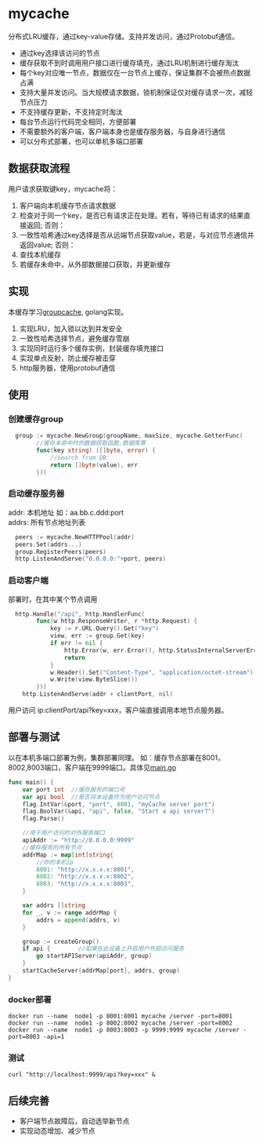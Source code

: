 # mycache
分布式LRU缓存，通过key-value存储。支持并发访问，通过Protobuf通信。  
+ 通过key选择该访问的节点
+ 缓存获取不到时调用用户接口进行缓存填充，通过LRU机制进行缓存淘汰
+ 每个key对应唯一节点，数据仅在一台节点上缓存，保证集群不会被热点数据占满
+ 支持大量并发访问。当大规模请求数据，锁机制保证仅对缓存请求一次，减轻节点压力
+ 不支持缓存更新，不支持定时淘汰
+ 每台节点运行代码完全相同，方便部署
+ 不需要额外的客户端，客户端本身也是缓存服务器，与自身进行通信
+ 可以分布式部署，也可以单机多端口部署  
## 数据获取流程  
用户请求获取键key，mycache将：
1. 客户端向本机缓存节点请求数据
2. 检查对于同一个key，是否已有请求正在处理。若有，等待已有请求的结果直接返回; 否则：
3. 一致性哈希通过key选择是否从远端节点获取value，若是，与对应节点通信并返回value; 否则：
4. 查找本机缓存
5. 若缓存未命中，从外部数据接口获取，并更新缓存
## 实现  
本缓存学习[groupcache](https://github.com/golang/groupcache), golang实现。  
1. 实现LRU，加入锁以达到并发安全
3. 一致性哈希选择节点，避免缓存雪崩
4. 实现同时运行多个缓存实例，封装缓存填充接口
5. 实现单点反射，防止缓存被击穿
6. http服务器，使用protobuf通信
## 使用  
### 创建缓存group
```go
  group := mycache.NewGroup(groupName, maxSize, mycache.GetterFunc(
		//缓存未命中时的数据获取函数,数据库等
		func(key string) ([]byte, error) {
        	//search from DB
			return []byte(value), err
		}))
```
### 启动缓存服务器
addr:  本机地址 如：aa.bb.c.ddd:port  
addrs: 所有节点地址列表
```go
  peers := mycache.NewHTTPPool(addr)
  peers.Set(addrs...)
  group.RegisterPeers(peers)
  http.ListenAndServe("0.0.0.0:"+port, peers)  
```
### 启动客户端
部署时，在其中某个节点调用
```go
  http.Handle("/api", http.HandlerFunc(
		func(w http.ResponseWriter, r *http.Request) {
			key := r.URL.Query().Get("key")
			view, err := group.Get(key)
			if err != nil {
				http.Error(w, err.Error(), http.StatusInternalServerError)
				return
			}
			w.Header().Set("Content-Type", "application/octet-stream")
			w.Write(view.ByteSlice())
		}))    
    http.ListenAndServe(addr + clientPort, nil)
```
用户访问 ip:clientPort/api?key=xxx，客户端直接调用本地节点服务器。

## 部署与测试  
以在本机多端口部署为例，集群部署同理。
如：缓存节点部署在8001，8002,8003端口，客户端在9999端口。具体见[main.go](https://github.com/BourbonWang/mycache/blob/master/main.go)
```go
func main() {
	var port int  //缓存服务的端口号
	var api bool  //是否将本设备作为用户访问节点
	flag.IntVar(&port, "port", 8001, "myCache server port")
	flag.BoolVar(&api, "api", false, "Start a api server?")
	flag.Parse()

	//用于用户访问的对外服务端口
	apiAddr := "http://0.0.0.0:9999"
	//缓存服务的所有节点
	addrMap := map[int]string{
		//你的本机ip
		8001: "http://x.x.x.x:8001",
		8002: "http://x.x.x.x:8002",
		8003: "http://x.x.x.x:8003",
	}

	var addrs []string
	for _, v := range addrMap {
		addrs = append(addrs, v)
	}

	group := createGroup()
	if api {		//如果在此设备上开启用户外部访问服务
		go startAPIServer(apiAddr, group)
	}
	startCacheServer(addrMap[port], addrs, group)
}
```
### docker部署
```
docker run --name  node1 -p 8001:8001 mycache /server -port=8001
docker run --name  node1 -p 8002:8002 mycache /server -port=8002
docker run --name  node1 -p 8003:8003 -p 9999:9999 mycache /server -port=8003 -api=1
```
### 测试
```
curl "http://localhost:9999/api?key=xxx" &
```
## 后续完善  
+ 客户端节点故障后，自动选举新节点
+ 实现动态增加、减少节点

